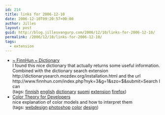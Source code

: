 ```yaml
---
id: 214
title: links for 2006-12-10
date: 2006-12-10T09:20:57+00:00
author: Jilles
layout: post
guid: http://blog.jillesvangurp.com/2006/12/10/links-for-2006-12-10/
permalink: /2006/12/10/links-for-2006-12-10/
tags:
  - extension
---
```

<ul class="delicious">
	<li>
		<div class="delicious-link"><a href="http://www.finnhun.com/">~ FinnHun ~ Dictionary</a></div>
		<div class="delicious-extended">I found this nice dictionary that actually returns some useful information. Combined with the dictionary search extension http://dictionarysearch.mozdev.org/installation.html and the url http://www.finnhun.com/index.php?nyk=3&g=1&szo=$&submit=Search I can</div>
		<div class="delicious-tags">(tags: <a href="http://del.icio.us/jillesvangurp/finnish">finnish</a> <a href="http://del.icio.us/jillesvangurp/english">english</a> <a href="http://del.icio.us/jillesvangurp/dictionary">dictionary</a> <a href="http://del.icio.us/jillesvangurp/suomi">suomi</a> <a href="http://del.icio.us/jillesvangurp/extension">extension</a> <a href="http://del.icio.us/jillesvangurp/firefox">firefox</a>)</div>
	</li>
	<li>
		<div class="delicious-link"><a href="http://www.devsource.com/article2/0,1759,2069735,00.asp?kc=DSRSS04029TX1K0000651">Color Theory for Developers</a></div>
		<div class="delicious-extended">nice explanation of color models and how to interpret them</div>
		<div class="delicious-tags">(tags: <a href="http://del.icio.us/jillesvangurp/webdesign">webdesign</a> <a href="http://del.icio.us/jillesvangurp/photoshop">photoshop</a> <a href="http://del.icio.us/jillesvangurp/color">color</a> <a href="http://del.icio.us/jillesvangurp/design">design</a>)</div>
	</li>
</ul>
